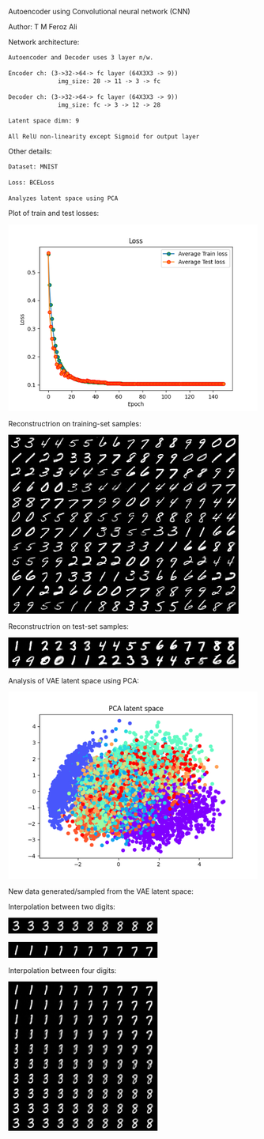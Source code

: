Autoencoder using Convolutional neural network (CNN)

Author: T M Feroz Ali



Network architecture:

    Autoencoder and Decoder uses 3 layer n/w.

    Encoder ch: (3->32->64-> fc layer (64X3X3 -> 9))
                  img_size: 28 -> 11 -> 3 -> fc
                      
    Decoder ch: (3->32->64-> fc layer (64X3X3 -> 9))
                  img_size: fc -> 3 -> 12 -> 28 
    
    Latent space dimn: 9 
    
    All RelU non-linearity except Sigmoid for output layer
    


Other details:

    Dataset: MNIST

    Loss: BCELoss

    Analyzes latent space using PCA






Plot of train and test losses:

![alt text](https://github.com/ferozalitm/AutoEncoder_CNN/blob/main/Results/Loss.png)



Reconstructrion on training-set samples:

![alt text](https://github.com/ferozalitm/AutoEncoder_CNN/blob/main/Results/train_reconst-149.png)



Reconstructrion on test-set samples:

![alt text](https://github.com/ferozalitm/AutoEncoder_CNN/blob/main/Results/test_reconst-149.png)



Analysis of VAE latent space using PCA:

![alt text](https://github.com/ferozalitm/AutoEncoder_CNN/blob/main/Results/PCA_latentSpace-149.png)


New data generated/sampled from the VAE latent space:

Interpolation between two digits:

![alt text](https://github.com/ferozalitm/AutoEncoder_CNN/blob/main/Results/sampled_3_8-149.png)

![alt text](https://github.com/ferozalitm/AutoEncoder_CNN/blob/main/Results/sampled_1_7-149.png)

Interpolation between four digits:

![alt text](https://github.com/ferozalitm/AutoEncoder_CNN/blob/main/Results/sampled_1_7_3_8-149.png)

